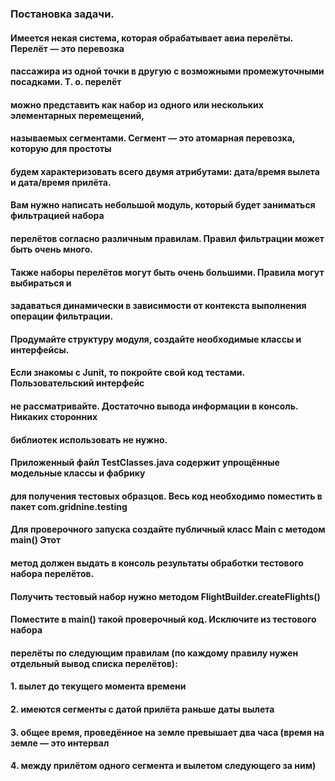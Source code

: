 ### Постановка задачи.
#### Имеется некая система, которая обрабатывает авиа перелёты. Перелёт — это перевозка
#### пассажира из одной точки в другую с возможными промежуточными посадками. Т. о. перелёт
#### можно представить как набор из одного или нескольких элементарных перемещений, 
#### называемых сегментами. Сегмент — это атомарная перевозка, которую для простоты 
#### будем характеризовать всего двумя атрибутами: дата/время вылета и дата/время прилёта.
#### Вам нужно написать небольшой модуль, который будет заниматься фильтрацией набора 
#### перелётов согласно различным правилам. Правил фильтрации может быть очень много. 
#### Также наборы перелётов могут быть очень большими. Правила могут выбираться и 
#### задаваться динамически в зависимости от контекста выполнения операции фильтрации.
#### Продумайте структуру модуля, создайте необходимые классы и интерфейсы.
#### Если знакомы с Junit, то покройте свой код тестами. Пользовательский интерфейс
#### не рассматривайте. Достаточно вывода информации в консоль. Никаких сторонних
#### библиотек использовать не нужно.
#### Приложенный файл TestClasses.java содержит упрощённые модельные классы и фабрику
#### для получения тестовых образцов. Весь код необходимо поместить в пакет com.gridnine.testing
#### Для проверочного запуска создайте публичный класс Main c методом main() Этот 
#### метод должен выдать в консоль результаты обработки тестового набора перелётов. 
#### Получить тестовый набор нужно методом FlightBuilder.createFlights()
#### Поместите в main() такой проверочный код. Исключите из тестового набора 
#### перелёты по следующим правилам (по каждому правилу нужен отдельный вывод списка перелётов):
#### 1.	вылет до текущего момента времени
#### 2.	имеются сегменты с датой прилёта раньше даты вылета
#### 3.	общее время, проведённое на земле превышает два часа (время на земле — это интервал
#### 4. между прилётом одного сегмента и вылетом следующего за ним)